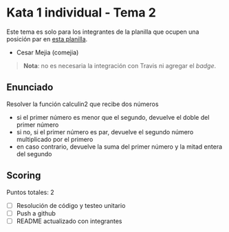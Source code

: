 # Kata 1 individual - Tema 2

Este tema es solo para los integrantes de la planilla que ocupen una posición par en [esta planilla](https://docs.google.com/spreadsheets/d/1ZXl4dApsCR-cA1AASrafAcM5bQUetoC0oc7ltnXg-vU/edit#gid=0).

- Cesar Mejia (comejia)

> **Nota**: no es necesaria la integración con Travis ni agregar el _badge_.

## Enunciado

Resolver la función calculin2 que recibe dos números

- si el primer número es menor que el segundo, devuelve el doble del primer número 
- si no, si el primer número es par, devuelve el segundo número multiplicado por el primero
- en caso contrario, devuelve la suma del primer número y la mitad entera del segundo

## Scoring

Puntos totales: 2

- [ ] Resolución de código y testeo unitario
- [ ] Push a github
- [ ] README actualizado con integrantes
